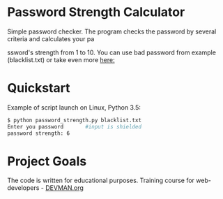 
# Password Strength Calculator

Simple password checker. The program checks the password by several criteria and calculates your pa

ssword's strength from 1 to 10. You can use bad password from example (blacklist.txt) or take even more [here:](https://github.com/danielmiessler/SecLists/tree/master/Passwords)



# Quickstart

Example of script launch on Linux, Python 3.5:

```bash
$ python password_strength.py blacklist.txt
Enter you password       #input is shielded
password strength: 6

```
# Project Goals

The code is written for educational purposes. Training course for web-developers - [DEVMAN.org](https://devman.org)
